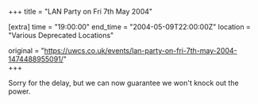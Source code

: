 +++
title = "LAN Party on Fri 7th May 2004"

[extra]
time = "19:00:00"
end_time = "2004-05-09T22:00:00Z"
location = "Various Deprecated Locations"

original = "https://uwcs.co.uk/events/lan-party-on-fri-7th-may-2004-1474488955091/"    
+++

Sorry for the delay, but we can now guarantee we won't knock out the power.

